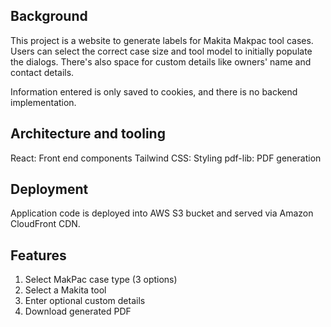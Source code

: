 ## Background

This project is a website to generate labels for Makita Makpac tool
cases. Users can select the correct case size and tool model to
initially populate the dialogs. There's also space for custom
details like owners' name and contact details.

Information entered is only saved to cookies, and there is no backend
implementation.


## Architecture and tooling

React: Front end components
Tailwind CSS: Styling
pdf-lib: PDF generation


## Deployment

Application code is deployed into AWS S3 bucket and served via
Amazon CloudFront CDN.


## Features


1. Select MakPac case type (3 options)
2. Select a Makita tool
3. Enter optional custom details
4. Download generated PDF 



